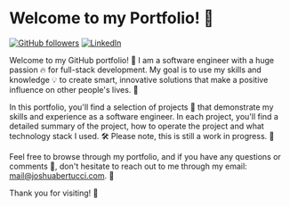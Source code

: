 # Welcome to my Portfolio! 👋

[![GitHub followers](https://img.shields.io/github/followers/JoshB2chE.svg?style=social&label=Follow&maxAge=2592000)](https://github.com/JoshB2chE)
[![LinkedIn](https://img.shields.io/badge/-LinkedIn-blue.svg?style=flat&logo=linkedin)](https://linkedin.com/in/joshuabertucci)

Welcome to my GitHub portfolio! 🚀 I am a software engineer with a huge passion 🔥 for full-stack development. My goal is to use my skills and knowledge 💡 to create smart, innovative solutions that make a positive influence on other people's lives. 🌟

In this portfolio, you'll find a selection of projects 📁 that demonstrate my skills and experience as a software engineer. In each project, you'll find a detailed summary of the project, how to operate the project and what technology stack I used. 🛠️ Please note, this is still a work in progress. 🚧

Feel free to browse through my portfolio, and if you have any questions or comments 💬, don't hesitate to reach out to me through my email: [mail@joshuabertucci.com](mailto:mail@joshuabertucci.com). 📧

Thank you for visiting! 🙏
